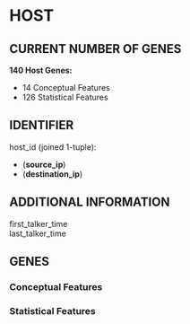 # HOST
## CURRENT NUMBER OF GENES
**140 Host Genes:**  
- 14 Conceptual Features
- 126 Statistical Features

## IDENTIFIER
host_id (joined 1-tuple):  
- (**source_ip**)  
- (**destination_ip**)  

## ADDITIONAL INFORMATION
first_talker_time  
last_talker_time  

## GENES
### Conceptual Features

### Statistical Features
